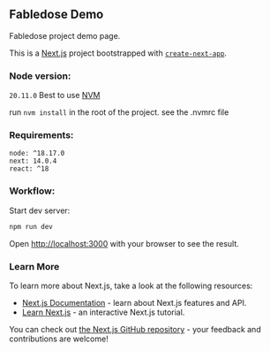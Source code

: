 ## Fabledose Demo
Fabledose project demo page.

This is a [Next.js](https://nextjs.org/) project bootstrapped with [`create-next-app`](https://github.com/vercel/next.js/tree/canary/packages/create-next-app).

### Node version: 
`20.11.0`
Best to use [NVM](https://github.com/nvm-sh/nvm)

run `nvm install` in the root of the project. see the .nvmrc file

### Requirements:
```text
node: ^18.17.0
next: 14.0.4
react: ^18
```

### Workflow:

Start dev server:
```bash
npm run dev
```
Open [http://localhost:3000](http://localhost:3000) with your browser to see the result.

### Learn More

To learn more about Next.js, take a look at the following resources:

- [Next.js Documentation](https://nextjs.org/docs) - learn about Next.js features and API.
- [Learn Next.js](https://nextjs.org/learn) - an interactive Next.js tutorial.

You can check out [the Next.js GitHub repository](https://github.com/vercel/next.js/) - your feedback and contributions are welcome!

